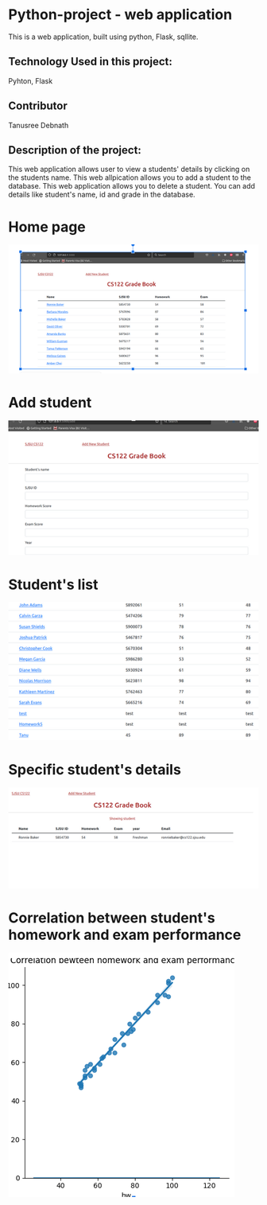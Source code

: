 # Python-project - web application
This is a web application, built using python, Flask, sqllite. 

## Technology Used in this project:
Pyhton, Flask

## Contributor
Tanusree Debnath

## Description of the project:

This web application allows user to view a students' details by clicking on the students name.
This web allpication allows you to add a student to the database.
This web application allows you to delete a student.
You can add details like student's name, id and grade in the database.

# Home page
![alt text](https://github.com/tanusgit/python-project/blob/main/static/images/home.png)

# Add student
![alt text](https://github.com/tanusgit/python-project/blob/main/static/images/add.png)

# Student's list
![alt text](https://github.com/tanusgit/python-project/blob/main/static/images/student.png)

# Specific student's details
![alt text](https://github.com/tanusgit/python-project/blob/main/static/images/details.png)

# Correlation between student's homework and exam performance
![alt text](https://github.com/tanusgit/python-project/blob/main/static/images/graph.png)


